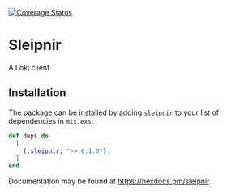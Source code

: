 [![Coverage Status](https://coveralls.io/repos/github/akasprzok/sleipnir/badge.svg?branch=main)](https://coveralls.io/github/akasprzok/sleipnir?branch=main)

# Sleipnir

A Loki client.

## Installation

The package can be installed
by adding `sleipnir` to your list of dependencies in `mix.exs`:

```elixir
def deps do
  [
    {:sleipnir, "~> 0.1.0"}
  ]
end
```

Documentation may be found at <https://hexdocs.pm/sleipnir>.


